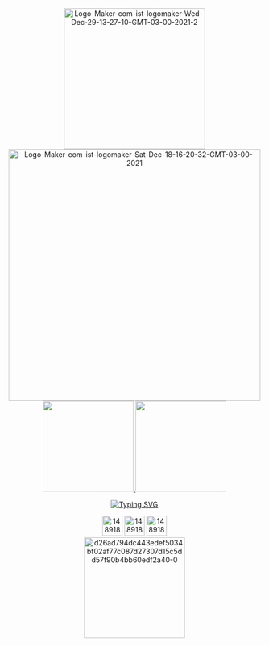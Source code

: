<div align= "center">

<a href="https://ibb.co/2KNrwM0">
  <img height= "280" src="https://i.ibb.co/6sBS2tc/Logo-Maker-com-ist-logomaker-Wed-Dec-29-13-27-10-GMT-03-00-2021-2.jpg" alt="Logo-Maker-com-ist-logomaker-Wed-Dec-29-13-27-10-GMT-03-00-2021-2" border="0" /></a>
</div>

<div align= "center">
  <a href="https://ibb.co/pjFJGQ6">
    <img height= "500" src="https://i.ibb.co/TM3mp1D/Logo-Maker-com-ist-logomaker-Sat-Dec-18-16-20-32-GMT-03-00-2021.png" alt="Logo-Maker-com-ist-logomaker-Sat-Dec-18-16-20-32-GMT-03-00-2021" border="0"></a>
</div>

<div align= "center">
  <a href="https:https://github.com/Ruths2/github-readme-stats">
    <img height= "180em" src="https://github-readme-stats.vercel.app/api?username=Ruths2&theme=panda&show_icons=true" />
    <img height= "180em" src="https://github-readme-stats.vercel.app/api/top-langs/?username=Ruths2&layout=compact&theme=panda" />

[![Typing SVG](https://readme-typing-svg.herokuapp.com?color=%2359C8A9&center=true&vCenter=true&width=570&lines=%F0%9F%92%A0+Se+precisar,+entre+em+contato+comigo+%F0%9F%92%A0;%E2%9D%A4%EF%B8%8F+Obrigado+e+volte+sempre+%F0%9F%91%A3)](https://git.io/typing-svg)

</div>

<div align="center">
  <a href="https://www.linkedin.com/in/ruth-freire-a15325208">
    <img height="40" src="https://i.ibb.co/xSTPRYR/1489186511-social-media-web-linkedin-81791.png" alt="1489186511-social-media-web-linkedin-81791" border="0" /></a>
  <a href="mailto:ruth09@yahoo.com">
    <img height="40" src="https://i.ibb.co/qpZxzrX/1489186517-social-media-web-gmail-81788-1.png" alt="1489186517-social-media-web-gmail-81788-1" border="0" /></a>
  <a href="https://api.whatsapp.com/send?phone=5513988672041">
    <img height="40" src="https://i.ibb.co/pbs5dvh/1489186508-social-media-web-whatsapp-81782-1.png" alt="1489186508-social-media-web-whatsapp-81782-1" border="0" /></a>
</div>  

<div align="center">
  <a href="https://imgbb.com/">
    <img height="200" src="https://i.ibb.co/9TxVfRM/d26ad794dc443edef5034bf02af77c087d27307d15c5dd57f90b4bb60edf2a40-0.png" alt="d26ad794dc443edef5034bf02af77c087d27307d15c5dd57f90b4bb60edf2a40-0" border="0" /></a>
</div>
